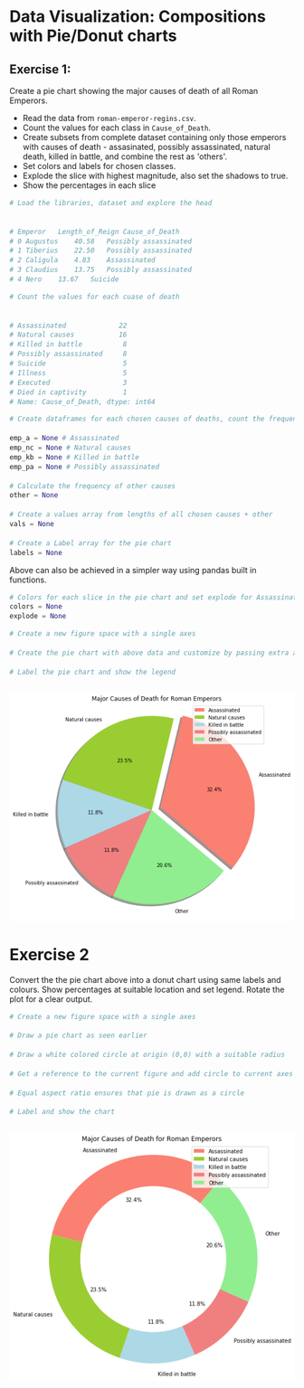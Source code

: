 
# Data Visualization: Compositions with Pie/Donut charts

## Exercise 1:

Create a pie chart showing the major causes of death of all Roman Emperors.

* Read the data from `roman-emperor-regins.csv`. 
* Count the values for each class in `Cause_of_Death`.
* Create subsets from complete dataset containing only those emperors with causes of death -  assasinated, possibly assassinated, natural death, killed in battle, and combine the rest as 'others'.
* Set colors and labels for chosen classes.
* Explode the slice with highest magnitude, also set the shadows to true.
* Show the percentages in each slice



```python
# Load the libraries, dataset and explore the head


# Emperor	Length_of_Reign	Cause_of_Death
# 0	Augustus	40.58	Possibly assassinated
# 1	Tiberius	22.50	Possibly assassinated
# 2	Caligula	4.83	Assassinated
# 3	Claudius	13.75	Possibly assassinated
# 4	Nero	13.67	Suicide
```


```python
# Count the values for each cuase of death


# Assassinated             22
# Natural causes           16
# Killed in battle          8
# Possibly assassinated     8
# Suicide                   5
# Illness                   5
# Executed                  3
# Died in captivity         1
# Name: Cause_of_Death, dtype: int64
```


```python
# Create dataframes for each chosen causes of deaths, count the frequency of each cause and count the rest as 'other'

emp_a = None # Assassinated
emp_nc = None # Natural causes
emp_kb = None # Killed in battle
emp_pa = None # Possibly assassinated

# Calculate the frequency of other causes
other = None

# Create a values array from lengths of all chosen causes + other
vals = None

# Create a Label array for the pie chart
labels = None
```

Above can also be achieved in a simpler way using pandas built in functions.


```python
# Colors for each slice in the pie chart and set explode for Assassinated = 0.1
colors = None
explode = None
```


```python
# Create a new figure space with a single axes

# Create the pie chart with above data and customize by passing extra arguments

# Label the pie chart and show the legend
```


```python

```


![png](index_files/index_7_0.png)


# Exercise 2

Convert the the pie chart above into a donut chart using same labels and colours. Show percentages at suitable location and set legend. Rotate the plot for a clear output.  


```python
# Create a new figure space with a single axes

# Draw a pie chart as seen earlier

# Draw a white colored circle at origin (0,0) with a suitable radius

# Get a reference to the current figure and add circle to current axes

# Equal aspect ratio ensures that pie is drawn as a circle

# Label and show the chart
```


```python

```


![png](index_files/index_10_0.png)

